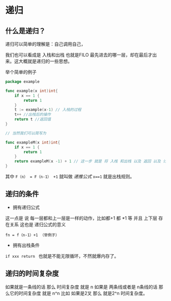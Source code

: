 # 递归

## 什么是递归？

递归可以简单的理解是：自己调用自己，

我们也可以看成是 入栈和出栈 也就是FILO 最先进去的哪一层，却在最后才出来。这大概就是递归的一些思想。

举个简单的例子

```go
package example

func example(x int)int{
	if x == 1 {
		return 1
	}
	t := example(x-1) // 入栈的过程
	t++ //出栈后的操作
	return t //返回值
}

// 当然我们可以简写为

func exampleM(x int)int{
	if x == 1 {
		return 1
	}
	return exampleM(x -1) + 1 // 这一步 就是 将 入栈 和出栈 以及 返回 以及 计算 （也就是 每个栈单位都进行+1的计算）合为一体
}

```

其中 `F（n） = F（n-1） +1` 就叫做 *递推公式* `x==1` 就是出栈规则。

## 递归的条件

- 拥有递归公式

这一点是 说 每一层都和上一层是一样的动作，比如都+1 都 *1 等 并且 上下层 存在关系 这也是 递归公式的意义

`fn = f（n-1）+1 （举例子）`

- 拥有出栈条件

`if xxx return ` 也就是不能无限循环，不然就爆内存了。

## 递归的时间复杂度

如果就是一条线的话 那么 时间复杂度 就是 n  如果是 两条线或者是 n条线的话 那么它的时间复杂度 就是 n^n 比如 如果是2叉 那么 就是2^n 时间复杂度。

